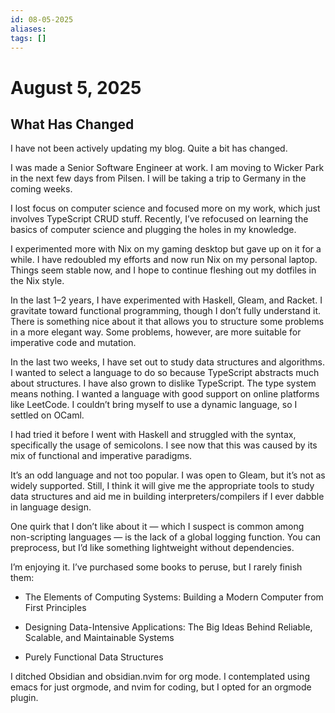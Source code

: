 ```yaml
---
id: 08-05-2025
aliases:
tags: []
---
```

# August 5, 2025
## What Has Changed
I have not been actively updating my blog. Quite a bit has changed.

I was made a Senior Software Engineer at work.
I am moving to Wicker Park in the next few days from Pilsen.
I will be taking a trip to Germany in the coming weeks.

I lost focus on computer science and focused more on my work, which just involves TypeScript CRUD stuff. Recently, I’ve refocused on learning the basics of computer science and plugging the holes in my knowledge.

I experimented more with Nix on my gaming desktop but gave up on it for a while. I have redoubled my efforts and now run Nix on my personal laptop. Things seem stable now, and I hope to continue fleshing out my dotfiles in the Nix style.

In the last 1–2 years, I have experimented with Haskell, Gleam, and Racket. I gravitate toward functional programming, though I don’t fully understand it. There is something nice about it that allows you to structure some problems in a more elegant way. Some problems, however, are more suitable for imperative code and mutation.

In the last two weeks, I have set out to study data structures and algorithms. I wanted to select a language to do so because TypeScript abstracts much about structures. I have also grown to dislike TypeScript. The type system means nothing. I wanted a language with good support on online platforms like LeetCode. I couldn’t bring myself to use a dynamic language, so I settled on OCaml.

I had tried it before I went with Haskell and struggled with the syntax, specifically the usage of semicolons. I see now that this was caused by its mix of functional and imperative paradigms.

It’s an odd language and not too popular. I was open to Gleam, but it’s not as widely supported. Still, I think it will give me the appropriate tools to study data structures and aid me in building interpreters/compilers if I ever dabble in language design.

One quirk that I don’t like about it — which I suspect is common among non-scripting languages — is the lack of a global logging function. You can preprocess, but I’d like something lightweight without dependencies.

I’m enjoying it. I’ve purchased some books to peruse, but I rarely finish them:

- The Elements of Computing Systems: Building a Modern Computer from First Principles

- Designing Data-Intensive Applications: The Big Ideas Behind Reliable, Scalable, and Maintainable Systems

- Purely Functional Data Structures

I ditched Obsidian and obsidian.nvim for org mode. I contemplated using emacs for just orgmode, and nvim for coding, but I opted for an orgmode plugin.
